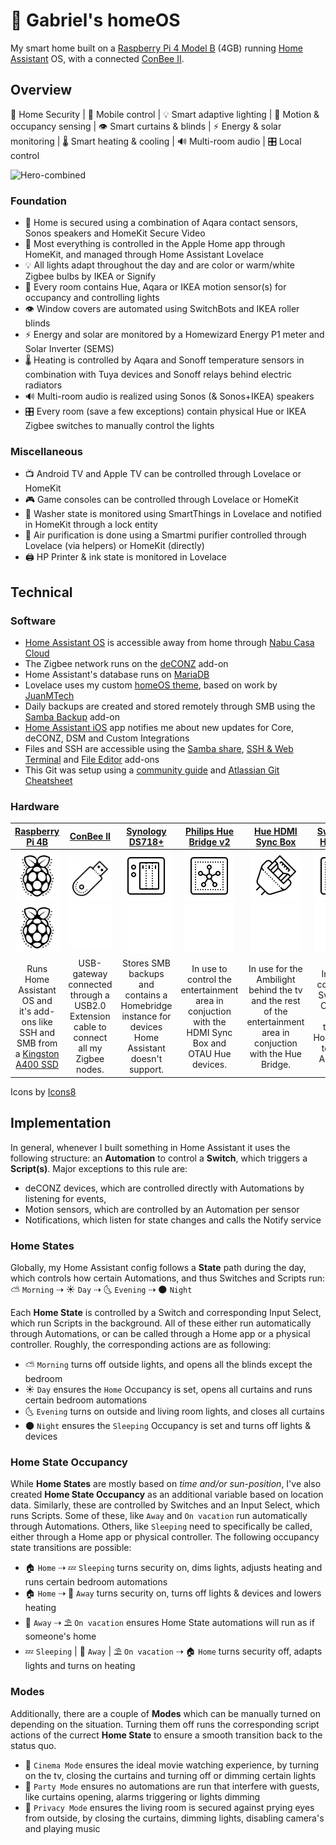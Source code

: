 # 🏡 Gabriel's homeOS
My smart home built on a [Raspberry Pi 4 Model B](https://www.raspberrypi.com/products/raspberry-pi-4-model-b/) (4GB) running [Home Assistant](https://www.home-assistant.io/) OS, with a connected [ConBee II](https://www.phoscon.de/en/conbee2).

## Overview
🚨 Home Security | 📱 Mobile control | 💡 Smart adaptive lighting | 👋 Motion & occupancy sensing | 👁 Smart curtains & blinds | ⚡ Energy & solar monitoring | 🌡 Smart heating & cooling | 🔊 Multi-room audio | 🎛 Local control

![Hero-combined](https://user-images.githubusercontent.com/61377476/138591773-0800bf9a-436e-49e3-895f-d651278713fd.png)

### Foundation
- 🚨 Home is secured using a combination of Aqara contact sensors, Sonos speakers and HomeKit Secure Video
- 📱 Most everything is controlled in the Apple Home app through HomeKit, and managed through Home Assistant Lovelace
- 💡 All lights adapt throughout the day and are color or warm/white Zigbee bulbs by IKEA or Signify
- 👋 Every room contains Hue, Aqara or IKEA motion sensor(s) for occupancy and controlling lights
- 👁 Window covers are automated using SwitchBots and IKEA roller blinds
- ⚡ Energy and solar are monitored by a Homewizard Energy P1 meter and Solar Inverter (SEMS) 
- 🌡 Heating is controlled by Aqara and Sonoff temperature sensors in combination with Tuya devices and Sonoff relays behind electric radiators
- 🔊 Multi-room audio is realized using Sonos (& Sonos+IKEA) speakers
- 🎛 Every room (save a few exceptions) contain physical Hue or IKEA Zigbee switches to manually control the lights

### Miscellaneous
- 📺 Android TV and Apple TV can be controlled through Lovelace or HomeKit
- 🎮 Game consoles can be controlled through Lovelace or HomeKit
- 🧺 Washer state is monitored using SmartThings in Lovelace and notified in HomeKit through a lock entity
- 💨 Air purification is done using a Smartmi purifier controlled through Lovelace (via helpers) or HomeKit (directly)
- 🖨️ HP Printer & ink state is monitored in Lovelace

## Technical
### Software
- [Home Assistant OS](https://www.home-assistant.io/installation/) is accessible away from home through [Nabu Casa Cloud](https://www.nabucasa.com/)
- The Zigbee network runs on the [deCONZ](https://phoscon.de/en/conbee2/software) add-on
- Home Assistant's database runs on [MariaDB](https://mariadb.org/)
- Lovelace uses my custom [homeOS theme](https://github.com/gvssr/home-assistant-config/tree/main/themes/homeOS_theme), based on work by [JuanMTech](https://github.com/JuanMTech)
- Daily backups are created and stored remotely through SMB using the [Samba Backup](https://github.com/thomasmauerer/hassio-addons/tree/master/samba-backup) add-on
- [Home Assistant iOS](https://github.com/home-assistant/iOS) app notifies me about new updates for Core, deCONZ, DSM and Custom Integrations
- Files and SSH are accessible using the [Samba share](https://github.com/home-assistant/addons/tree/master/samba), [SSH & Web Terminal](https://github.com/hassio-addons/addon-ssh) and [File Editor](https://github.com/home-assistant/addons/tree/master/configurator) add-ons
- This Git was setup using a [community guide](https://community.home-assistant.io/t/sharing-your-configuration-on-github/195144) and [Atlassian Git Cheatsheet](https://www.atlassian.com/git/tutorials/atlassian-git-cheatsheet)

### Hardware
| [Raspberry Pi 4B](https://www.raspberrypi.com/products/raspberry-pi-4-model-b/)  | [ConBee II](https://phoscon.de/en/conbee2) | [Synology DS718+](https://www.synology.com/nl-nl/support/download/DS718+) | [Philips Hue Bridge v2](https://www.philips-hue.com/nl-nl/p/hue-bridge/8718696511800) | [Hue HDMI Sync Box](https://www.philips-hue.com/nl-nl/p/hue-play-hdmi-sync-box/8718699704803) | [SwitchBot Hub Mini](https://www.switch-bot.com/products/switchbot-hub-mini) | [Apple TV 4K](https://www.apple.com/apple-tv-4k/) |
| :-------------: | :-------------: | :-------------: | :-------------: | :-------------: | :-------------: | :-------------: |
| <img src="IMG/icons8-raspberry-pi-80.png#gh-light-mode-only" alt="Raspberry" width = 80px height = 80px ><img src="IMG/icons8-raspberry-pi-80.png#gh-dark-mode-only" alt="Raspberry" width = 80px height = 80px > | ![USB](IMG/icons8-usb-memory-stick-80.png#gh-light-mode-only)![USB](IMG/icons8-usb-memory-stick-80_dark-mode.png#gh-dark-mode-only) | ![NAS](IMG/icons8-nas-80.png#gh-light-mode-only)![NAS](IMG/icons8-nas-80_dark-mode.png#gh-dark-mode-only) | ![Hub](IMG/icons8-hub-80.png#gh-light-mode-only)![Hub](IMG/icons8-hub-80_dark-mode.png#gh-dark-mode-only) | ![HDMI](IMG/icons8-hdmi-cable-80.png#gh-light-mode-only)![HDMI](IMG/icons8-hdmi-cable-80_dark-mode.png#gh-dark-mode-only) | ![Switch](IMG/icons8-switch-80.png#gh-light-mode-only)![Switch](IMG/icons8-switch-80_dark-mode.png#gh-dark-mode-only) | ![Apple TV](IMG/icons8-apple-tv-80.png#gh-light-mode-only)![Apple TV](IMG/icons8-apple-tv-80_dark-mode.png#gh-dark-mode-only) |
| Runs Home Assistant OS and it's add-ons like SSH and SMB from a [Kingston A400 SSD](https://www.kingston.com/en/ssd/a400-solid-state-drive)  | USB-gateway connected through a USB2.0 Extension cable to connect all my Zigbee nodes. | Stores SMB backups and contains a Homebridge instance for devices Home Assistant doesn't support.  | In use to control the entertainment area in conjuction with the HDMI Sync Box and OTAU Hue devices. | In use for the Ambilight behind the tv and the rest of the entertainment area in conjuction with the Hue Bridge.  | In use to connect to SwitchBot Curtains, runs through HomeBridge to Home Assistant.  | In use as HomeKit Home Hubs to run location automations and control the Home app when away. |

Icons by [Icons8](https://icons8.com)

## Implementation
In general, whenever I built something in Home Assistant it uses the following structure: an **Automation** to control a **Switch**, which triggers a **Script(s)**. Major exceptions to this rule are:
- deCONZ devices, which are controlled directly with Automations by listening for events, 
- Motion sensors, which are controlled by an Automation per sensor
- Notifications, which listen for state changes and calls the Notify service

### Home States
Globally, my Home Assistant config follows a **State** path during the day, which controls how certain Automations, and thus Switches and Scripts run: ⛅️ `Morning` ⇢ ☀️ `Day` ⇢ 🌜 `Evening` ⇢ 🌑 `Night`

Each **Home State** is controlled by a Switch and corresponding Input Select, which run Scripts in the background. All of these either run automatically through Automations, or can be called through a Home app or a physical controller. Roughly, the corresponding actions are as following:

- ⛅️ `Morning` turns off outside lights, and opens all the blinds except the bedroom
- ☀️ `Day` ensures the `Home` Occupancy is set, opens all curtains and runs certain bedroom automations
- 🌜 `Evening` turns on outside and living room lights, and closes all curtains
- 🌑 `Night` ensures the `Sleeping` Occupancy is set and turns off lights & devices

### Home State Occupancy
While **Home States** are mostly based on _time and/or sun-position_, I've also created **Home State Occupancy** as an additional variable based on location data. Similarly, these are controlled by Switches and an Input Select, which runs Scripts. Some of these, like `Away` and `On vacation` run automatically through Automations. Others, like `Sleeping` need to specifically be called, either through a Home app or physical controller. The following occupancy state transitions are possible:

- 🏠 `Home` ⇢ 💤 `Sleeping` turns security on, dims lights, adjusts heating and runs certain bedroom automations
- 🏠 `Home` ⇢ 📍 `Away` turns security on, turns off lights & devices and lowers heating
- 📍 `Away` ⇢ ⛱️ `On vacation` ensures Home State automations will run as if someone's home
- 💤 `Sleeping` | 📍 `Away` | ⛱️ `On vacation` ⇢ 🏠 `Home` turns security off, adapts lights and turns on heating

### Modes
Additionally, there are a couple of **Modes** which can be manually turned on depending on the situation. Turning them off runs the corresponding script actions of the currect **Home State** to ensure a smooth transition back to the status quo.
- 🍿 ``Cinema Mode`` ensures the ideal movie watching experience, by turning on the tv, closing the curtains and turning off or dimming certain lights
- 🎉 ``Party Mode`` ensures no automations are run that interfere with guests, like curtains opening, alarms triggering or lights dimming
- 👀 ``Privacy Mode`` ensures the living room is secured against prying eyes from outside, by closing the curtains, dimming lights, disabling camera's and playing music
